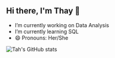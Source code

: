 ## Hi there, I'm Thay 👋

- I’m currently working on Data Analysis
- I’m currently learning SQL
- 😄 Pronouns: Her/She

![Tah's GitHub stats](https://github-readme-stats.vercel.app/api?username=tahvicentini&show_icons=true&theme=tokyonight)
